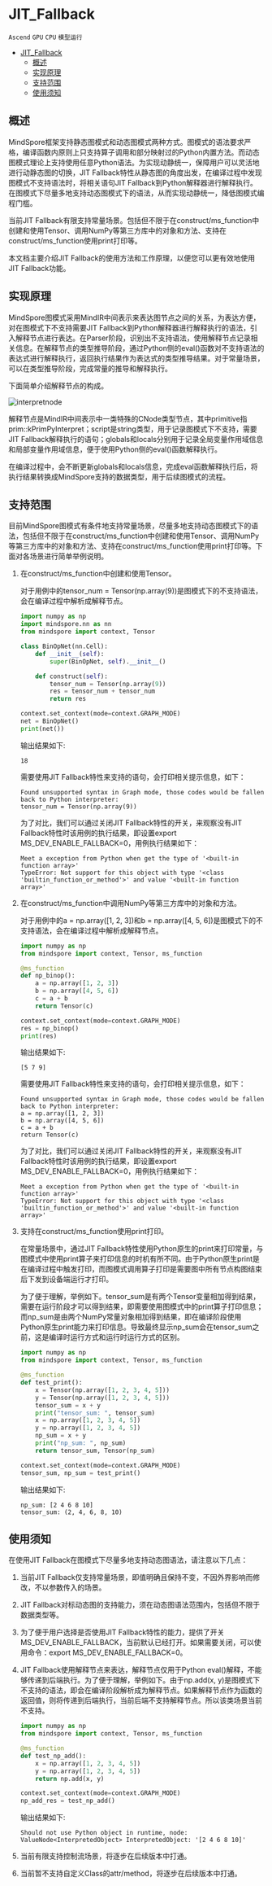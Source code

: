 # JIT_Fallback

`Ascend` `GPU` `CPU` `模型运行`

<!-- TOC -->

- [JIT_Fallback](#JIT_Fallback)
    - [概述](#概述)
    - [实现原理](#实现原理)
    - [支持范围](#支持范围)
    - [使用须知](#使用须知)

<!-- /TOC -->

## 概述

MindSpore框架支持静态图模式和动态图模式两种方式。图模式的语法要求严格，编译函数内原则上只支持算子调用和部分映射过的Python内置方法。而动态图模式理论上支持使用任意Python语法。为实现动静统一，保障用户可以灵活地进行动静态图的切换，JIT Fallback特性从静态图的角度出发，在编译过程中发现图模式不支持语法时，将相关语句JIT Fallback到Python解释器进行解释执行。在图模式下尽量多地支持动态图模式下的语法，从而实现动静统一，降低图模式编程门槛。

当前JIT Fallback有限支持常量场景。包括但不限于在construct/ms_function中创建和使用Tensor、调用NumPy等第三方库中的对象和方法、支持在construct/ms_function使用print打印等。

本文档主要介绍JIT Fallback的使用方法和工作原理，以便您可以更有效地使用JIT Fallback功能。

## 实现原理

MindSpore图模式采用MindIR中间表示来表达图节点之间的关系，为表达方便，对在图模式下不支持需要JIT Fallback到Python解释器进行解释执行的语法，引入解释节点进行表达。在Parser阶段，识别出不支持语法，使用解释节点记录相关信息。在解释节点的类型推导阶段，通过Python侧的eval()函数对不支持语法的表达式进行解释执行，返回执行结果作为表达式的类型推导结果。对于常量场景，可以在类型推导阶段，完成常量的推导和解释执行。

下面简单介绍解释节点的构成。

![interpretnode](./design/images/interpretnode.png)

解释节点是MindIR中间表示中一类特殊的CNode类型节点，其中primitive指prim::kPrimPyInterpret；script是string类型，用于记录图模式下不支持，需要JIT Fallback解释执行的语句；globals和locals分别用于记录全局变量作用域信息和局部变量作用域信息，便于使用Python侧的eval()函数解释执行。

在编译过程中，会不断更新globals和locals信息，完成eval函数解释执行后，将执行结果转换成MindSpore支持的数据类型，用于后续图模式的流程。

## 支持范围

目前MindSpore图模式有条件地支持常量场景，尽量多地支持动态图模式下的语法，包括但不限于在construct/ms_function中创建和使用Tensor、调用NumPy等第三方库中的对象和方法、支持在construct/ms_function使用print打印等。下面对各场景进行简单举例说明。

1. 在construct/ms_function中创建和使用Tensor。

    对于用例中的tensor_num = Tensor(np.array(9))是图模式下的不支持语法，会在编译过程中解析成解释节点。

    ```python
    import numpy as np
    import mindspore.nn as nn
    from mindspore import context, Tensor

    class BinOpNet(nn.Cell):
        def __init__(self):
            super(BinOpNet, self).__init__()

        def construct(self):
            tensor_num = Tensor(np.array(9))
            res = tensor_num + tensor_num
            return res

    context.set_context(mode=context.GRAPH_MODE)
    net = BinOpNet()
    print(net())
    ```

    输出结果如下:

    ```text
    18
    ```

    需要使用JIT Fallback特性来支持的语句，会打印相关提示信息，如下：

    ```text
    Found unsupported syntax in Graph mode, those codes would be fallen back to Python interpreter:
    tensor_num = Tensor(np.array(9))
    ```

    为了对比，我们可以通过关闭JIT Fallback特性的开关，来观察没有JIT Fallback特性时该用例的执行结果，即设置export MS_DEV_ENABLE_FALLBACK=0，用例执行结果如下：

    ```text
    Meet a exception from Python when get the type of '<built-in function array>'
    TypeError: Not support for this object with type '<class 'builtin_function_or_method'>' and value '<built-in function array>'
    ```

2. 在construct/ms_function中调用NumPy等第三方库中的对象和方法。

    对于用例中的a = np.array([1, 2, 3])和b = np.array([4, 5, 6])是图模式下的不支持语法，会在编译过程中解析成解释节点。

    ```python
    import numpy as np
    from mindspore import context, Tensor, ms_function

    @ms_function
    def np_binop():
        a = np.array([1, 2, 3])
        b = np.array([4, 5, 6])
        c = a + b
        return Tensor(c)

    context.set_context(mode=context.GRAPH_MODE)
    res = np_binop()
    print(res)
    ```

    输出结果如下:

    ```text
    [5 7 9]
    ```

    需要使用JIT Fallback特性来支持的语句，会打印相关提示信息，如下：

    ```text
    Found unsupported syntax in Graph mode, those codes would be fallen back to Python interpreter:
    a = np.array([1, 2, 3])
    b = np.array([4, 5, 6])
    c = a + b
    return Tensor(c)
    ```

    为了对比，我们可以通过关闭JIT Fallback特性的开关，来观察没有JIT Fallback特性时该用例的执行结果，即设置export MS_DEV_ENABLE_FALLBACK=0，用例执行结果如下：

    ```text
    Meet a exception from Python when get the type of '<built-in function array>'
    TypeError: Not support for this object with type '<class 'builtin_function_or_method'>' and value '<built-in function array>'
    ```

3. 支持在construct/ms_function使用print打印。

    在常量场景中，通过JIT Fallback特性使用Python原生的print来打印常量，与图模式中使用print算子来打印信息的时机有所不同。由于Python原生print是在编译过程中触发打印，而图模式调用算子打印是需要图中所有节点构图结束后下发到设备端运行才打印。

    为了便于理解，举例如下。tensor_sum是有两个Tensor变量相加得到结果，需要在运行阶段才可以得到结果，即需要使用图模式中的print算子打印信息；而np_sum是由两个NumPy常量对象相加得到结果，即在编译阶段使用Python原生print能力来打印信息。导致最终显示np_sum会在tensor_sum之前，这是编译时运行方式和运行时运行方式的区别。

    ```python
    import numpy as np
    from mindspore import context, Tensor, ms_function

    @ms_function
    def test_print():
        x = Tensor(np.array([1, 2, 3, 4, 5]))
        y = Tensor(np.array([1, 2, 3, 4, 5]))
        tensor_sum = x + y
        print("tensor_sum: ", tensor_sum)
        x = np.array([1, 2, 3, 4, 5])
        y = np.array([1, 2, 3, 4, 5])
        np_sum = x + y
        print("np_sum: ", np_sum)
        return tensor_sum, Tensor(np_sum)

    context.set_context(mode=context.GRAPH_MODE)
    tensor_sum, np_sum = test_print()
    ```

    输出结果如下:

    ```text
    np_sum: [2 4 6 8 10]
    tensor_sum: (2, 4, 6, 8, 10)
    ```

## 使用须知

在使用JIT Fallback在图模式下尽量多地支持动态图语法，请注意以下几点：

1. 当前JIT Fallback仅支持常量场景，即值明确且保持不变，不因外界影响而修改，不以参数传入的场景。

2. JIT Fallback对标动态图的支持能力，须在动态图语法范围内，包括但不限于数据类型等。

3. 为了便于用户选择是否使用JIT Fallback特性的能力，提供了开关MS_DEV_ENABLE_FALLBACK，当前默认已经打开。如果需要关闭，可以使用命令：export MS_DEV_ENABLE_FALLBACK=0。

4. JIT Fallback使用解释节点来表达，解释节点仅用于Python eval()解释，不能够传递到后端执行。为了便于理解，举例如下。由于np.add(x, y)是图模式下不支持的语法，即会在编译阶段解析成为解释节点。如果解释节点作为函数的返回值，则将传递到后端执行，当前后端不支持解释节点。所以该类场景当前不支持。

    ```python
    import numpy as np
    from mindspore import context, Tensor, ms_function

    @ms_function
    def test_np_add():
        x = np.array([1, 2, 3, 4, 5])
        y = np.array([1, 2, 3, 4, 5])
        return np.add(x, y)

    context.set_context(mode=context.GRAPH_MODE)
    np_add_res = test_np_add()
    ```

    输出结果如下:

    ```text
    Should not use Python object in runtime, node: ValueNode<InterpretedObject> InterpretedObject: '[2 4 6 8 10]'
    ```

5. 当前有限支持控制流场景，将逐步在后续版本中打通。

6. 当前暂不支持自定义Class的attr/method，将逐步在后续版本中打通。
